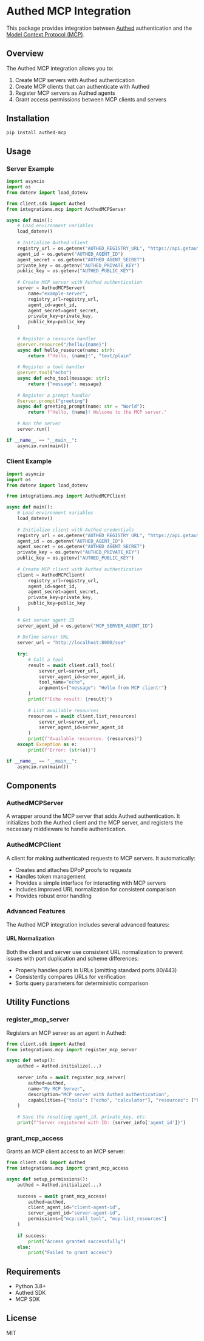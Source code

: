 # Authed MCP Integration

This package provides integration between [Authed](https://getauthed.dev) authentication and the [Model Context Protocol (MCP)](https://github.com/mcp-sdk/mcp).

## Overview

The Authed MCP integration allows you to:

1. Create MCP servers with Authed authentication
2. Create MCP clients that can authenticate with Authed
3. Register MCP servers as Authed agents
4. Grant access permissions between MCP clients and servers

## Installation

```bash
pip install authed-mcp
```

## Usage

### Server Example

```python
import asyncio
import os
from dotenv import load_dotenv

from client.sdk import Authed
from integrations.mcp import AuthedMCPServer

async def main():
    # Load environment variables
    load_dotenv()
    
    # Initialize Authed client
    registry_url = os.getenv("AUTHED_REGISTRY_URL", "https://api.getauthed.dev")
    agent_id = os.getenv("AUTHED_AGENT_ID")
    agent_secret = os.getenv("AUTHED_AGENT_SECRET")
    private_key = os.getenv("AUTHED_PRIVATE_KEY")
    public_key = os.getenv("AUTHED_PUBLIC_KEY")
    
    # Create MCP server with Authed authentication
    server = AuthedMCPServer(
        name="example-server",
        registry_url=registry_url,
        agent_id=agent_id,
        agent_secret=agent_secret,
        private_key=private_key,
        public_key=public_key
    )
    
    # Register a resource handler
    @server.resource("/hello/{name}")
    async def hello_resource(name: str):
        return f"Hello, {name}!", "text/plain"
    
    # Register a tool handler
    @server.tool("echo")
    async def echo_tool(message: str):
        return {"message": message}
    
    # Register a prompt handler
    @server.prompt("greeting")
    async def greeting_prompt(name: str = "World"):
        return f"Hello, {name}! Welcome to the MCP server."
    
    # Run the server
    server.run()

if __name__ == "__main__":
    asyncio.run(main())
```

### Client Example

```python
import asyncio
import os
from dotenv import load_dotenv

from integrations.mcp import AuthedMCPClient

async def main():
    # Load environment variables
    load_dotenv()
    
    # Initialize client with Authed credentials
    registry_url = os.getenv("AUTHED_REGISTRY_URL", "https://api.getauthed.dev")
    agent_id = os.getenv("AUTHED_AGENT_ID")
    agent_secret = os.getenv("AUTHED_AGENT_SECRET")
    private_key = os.getenv("AUTHED_PRIVATE_KEY")
    public_key = os.getenv("AUTHED_PUBLIC_KEY")
    
    # Create MCP client with Authed authentication
    client = AuthedMCPClient(
        registry_url=registry_url,
        agent_id=agent_id,
        agent_secret=agent_secret,
        private_key=private_key,
        public_key=public_key
    )
    
    # Get server agent ID
    server_agent_id = os.getenv("MCP_SERVER_AGENT_ID")
    
    # Define server URL
    server_url = "http://localhost:8000/sse"
    
    try:
        # Call a tool
        result = await client.call_tool(
            server_url=server_url,
            server_agent_id=server_agent_id,
            tool_name="echo",
            arguments={"message": "Hello from MCP client!"}
        )
        print(f"Echo result: {result}")
        
        # List available resources
        resources = await client.list_resources(
            server_url=server_url,
            server_agent_id=server_agent_id
        )
        print(f"Available resources: {resources}")
    except Exception as e:
        print(f"Error: {str(e)}")

if __name__ == "__main__":
    asyncio.run(main())
```

## Components

### AuthedMCPServer

A wrapper around the MCP server that adds Authed authentication. It initializes both the Authed client and the MCP server, and registers the necessary middleware to handle authentication.

### AuthedMCPClient

A client for making authenticated requests to MCP servers. It automatically:
- Creates and attaches DPoP proofs to requests
- Handles token management
- Provides a simple interface for interacting with MCP servers
- Includes improved URL normalization for consistent comparison
- Provides robust error handling

### Advanced Features

The Authed MCP integration includes several advanced features:

#### URL Normalization

Both the client and server use consistent URL normalization to prevent issues with port duplication and scheme differences:
- Properly handles ports in URLs (omitting standard ports 80/443)
- Consistently compares URLs for verification
- Sorts query parameters for deterministic comparison



## Utility Functions

### register_mcp_server

Registers an MCP server as an agent in Authed:

```python
from client.sdk import Authed
from integrations.mcp import register_mcp_server

async def setup():
    authed = Authed.initialize(...)
    
    server_info = await register_mcp_server(
        authed=authed,
        name="My MCP Server",
        description="MCP server with Authed authentication",
        capabilities={"tools": ["echo", "calculator"], "resources": ["hello"]}
    )
    
    # Save the resulting agent_id, private_key, etc.
    print(f"Server registered with ID: {server_info['agent_id']}")
```

### grant_mcp_access

Grants an MCP client access to an MCP server:

```python
from client.sdk import Authed
from integrations.mcp import grant_mcp_access

async def setup_permissions():
    authed = Authed.initialize(...)
    
    success = await grant_mcp_access(
        authed=authed,
        client_agent_id="client-agent-id",
        server_agent_id="server-agent-id",
        permissions=["mcp:call_tool", "mcp:list_resources"]
    )
    
    if success:
        print("Access granted successfully")
    else:
        print("Failed to grant access")
```

## Requirements

- Python 3.8+
- Authed SDK
- MCP SDK

## License

MIT 